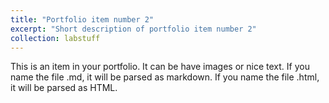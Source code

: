 ```yaml
---
title: "Portfolio item number 2"
excerpt: "Short description of portfolio item number 2"
collection: labstuff
---
```


This is an item in your portfolio. It can be have images or nice text. If you name the file .md, it will be parsed as markdown. If you name the file .html, it will be parsed as HTML. 
